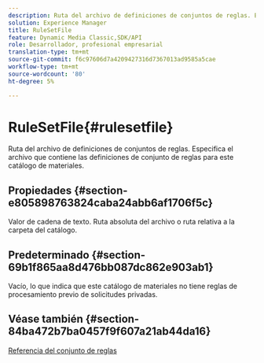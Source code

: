 ```yaml
---
description: Ruta del archivo de definiciones de conjuntos de reglas. Especifica el archivo que contiene las definiciones de conjunto de reglas para este catálogo de materiales.
solution: Experience Manager
title: RuleSetFile
feature: Dynamic Media Classic,SDK/API
role: Desarrollador, profesional empresarial
translation-type: tm+mt
source-git-commit: f6c97606d7a4209427316d7367013ad9585a5cae
workflow-type: tm+mt
source-wordcount: '80'
ht-degree: 5%

---
```



# RuleSetFile{#rulesetfile}

Ruta del archivo de definiciones de conjuntos de reglas. Especifica el archivo que contiene las definiciones de conjunto de reglas para este catálogo de materiales.

## Propiedades {#section-e805898763824caba24abb6af1706f5c}

Valor de cadena de texto. Ruta absoluta del archivo o ruta relativa a la carpeta del catálogo.

## Predeterminado {#section-69b1f865aa8d476bb087dc862e903ab1}

Vacío, lo que indica que este catálogo de materiales no tiene reglas de procesamiento previo de solicitudes privadas.

## Véase también {#section-84ba472b7ba0457f9f607a21ab44da16}

[Referencia del conjunto de reglas](../../../../../ir-api/material-cat/image-rendering-api-ref/c-ir-material-catalog/c-ir-rule-set-reference/c-ir-rule-set-reference.md#concept-2369f884d9724727aaf436b5b0261dbe)

